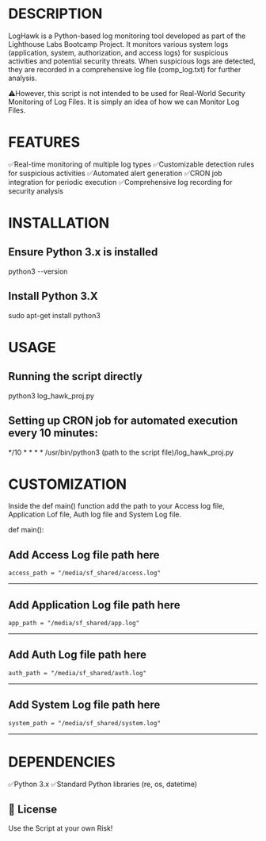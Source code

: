 # DESCRIPTION
LogHawk is a Python-based log monitoring tool developed as part of the Lighthouse Labs Bootcamp Project. It  monitors various system logs (application, system, authorization, and access logs) for suspicious activities and potential security threats. When suspicious logs are detected, they are recorded in a comprehensive log file (comp_log.txt) for further analysis.

⚠️However, this script is not intended to be used for Real-World Security Monitoring of Log Files. It is simply an idea of how we can Monitor Log Files. 



# FEATURES
✅Real-time monitoring of multiple log types
✅Customizable detection rules for suspicious activities
✅Automated alert generation
✅CRON job integration for periodic execution
✅Comprehensive log recording for security analysis



# INSTALLATION

## Ensure Python 3.x is installed
python3 --version
## Install Python 3.X
sudo apt-get install python3



# USAGE

## Running the script directly
python3 log_hawk_proj.py

## Setting up CRON job for automated execution every 10 minutes:
*/10 * * * * /usr/bin/python3 (path to the script file)/log_hawk_proj.py



# CUSTOMIZATION
Inside the def main() function add the path to your Access log file, Application Lof file, Auth log file and System Log file.

def main():

## Add Access Log file path here 
    access_path = "/media/sf_shared/access.log"
******************************************************
## Add Application Log file path here
    app_path = "/media/sf_shared/app.log"
******************************************************
## Add Auth Log file path here
    auth_path = "/media/sf_shared/auth.log"
******************************************************
## Add System Log file path here    
    system_path = "/media/sf_shared/system.log"
******************************************************



# DEPENDENCIES

✅Python 3.x
✅Standard Python libraries (re, os, datetime)



## 📝 License
Use the Script at your own Risk! 

